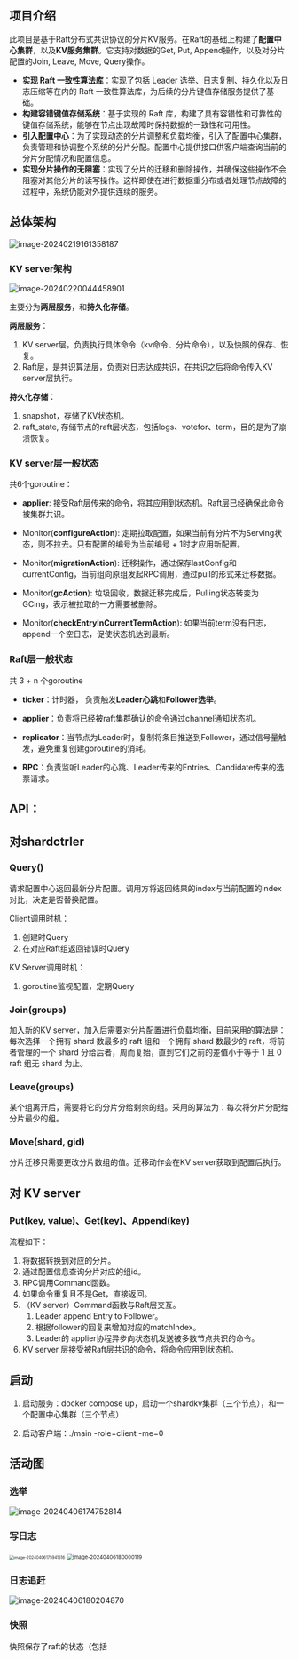 ## 项目介绍

此项目是基于Raft分布式共识协议的分片KV服务。在Raft的基础上构建了**配置中心集群**，以及**KV服务集群**。它支持对数据的Get, Put, Append操作，以及对分片配置的Join, Leave, Move, Query操作。

- **实现 Raft 一致性算法库**：实现了包括 Leader 选举、日志复制、持久化以及日志压缩等在内的 Raft 一致性算法库，为后续的分片键值存储服务提供了基础。
- **构建容错键值存储系统**：基于实现的 Raft 库，构建了具有容错性和可靠性的键值存储系统，能够在节点出现故障时保持数据的一致性和可用性。
- **引入配置中心**：为了实现动态的分片调整和负载均衡，引入了配置中心集群，负责管理和协调整个系统的分片分配。配置中心提供接口供客户端查询当前的分片分配情况和配置信息。
- **实现分片操作的无阻塞**：实现了分片的迁移和删除操作，并确保这些操作不会阻塞对其他分片的读写操作。这样即使在进行数据重分布或者处理节点故障的过程中，系统仍能对外提供连续的服务。



## 总体架构

![image-20240219161358187](https://raw.githubusercontent.com/hanzug/images/master/images/image-20240219161358187.png)



### KV server架构

![image-20240220044458901](https://raw.githubusercontent.com/hanzug/images/master/images/image-20240220044458901.png)

主要分为**两层服务**，和**持久化存储**。

**两层服务**：

1. KV server层，负责执行具体命令（kv命令、分片命令），以及快照的保存、恢复。
2. Raft层，是共识算法层，负责对日志达成共识，在共识之后将命令传入KV server层执行。

**持久化存储**：

1. snapshot，存储了KV状态机。
2. raft_state,  存储节点的raft层状态，包括logs、votefor、term，目的是为了崩溃恢复。



### KV server层一般状态

共6个goroutine：

- **applier**: 接受Raft层传来的命令，将其应用到状态机。Raft层已经确保此命令被集群共识。

- Monitor(**configureAction**): 定期拉取配置，如果当前有分片不为Serving状态，则不拉去。只有配置的编号为当前编号 + 1时才应用新配置。
- Monitor(**migrationAction**): 迁移操作，通过保存lastConfig和currentConfig，当前组向原组发起RPC调用，通过pull的形式来迁移数据。
- Monitor(**gcAction**): 垃圾回收，数据迁移完成后，Pulling状态转变为GCing，表示被拉取的一方需要被删除。
- Monitor(**checkEntryInCurrentTermAction**): 如果当前term没有日志，append一个空日志，促使状态机达到最新。



### Raft层一般状态

共 3 + n 个goroutine

- **ticker**：计时器， 负责触发**Leader心跳**和**Follower选举**。
- **applier**：负责将已经被raft集群确认的命令通过channel通知状态机。

- **replicator**：当节点为Leader时，复制将条目推送到Follower，通过信号量触发，避免重复创建goroutine的消耗。
- **RPC**：负责监听Leader的心跳、Leader传来的Entries、Candidate传来的选票请求。



## API：

## 对shardctrler

### Query()

请求配置中心返回最新分片配置。调用方将返回结果的index与当前配置的index对比，决定是否替换配置。

Client调用时机：

1. 创建时Query
2. 在对应Raft组返回错误时Query

KV Server调用时机：

1. goroutine监视配置，定期Query

### Join(groups)

加入新的KV server，加入后需要对分片配置进行负载均衡，目前采用的算法是：每次选择一个拥有 shard 数最多的 raft 组和一个拥有 shard 数最少的 raft，将前者管理的一个 shard 分给后者，周而复始，直到它们之前的差值小于等于 1 且 0 raft 组无 shard 为止。

### Leave(groups)

某个组离开后，需要将它的分片分给剩余的组。采用的算法为：每次将分片分配给分片最少的组。

### Move(shard, gid)

分片迁移只需要更改分片数组的值。迁移动作会在KV server获取到配置后执行。



## 对 KV server

### Put(key, value)、Get(key)、Append(key)

流程如下：

1. 将数据转换到对应的分片。
2. 通过配置信息查询分片对应的组id。
3. RPC调用Command函数。
4. 如果命令重复且不是Get，直接返回。
5. （KV server）Command函数与Raft层交互。
   1. Leader append Entry to Follower。
   2. 根据follower的回复来增加对应的matchIndex。
   3. Leader的 applier协程异步向状态机发送被多数节点共识的命令。
6. KV server 层接受被Raft层共识的命令，将命令应用到状态机。



## 启动

1. 启动服务：docker compose up，启动一个shardkv集群（三个节点），和一个配置中心集群（三个节点）

2. 启动客户端：./main -role=client -me=0



## 活动图

### 选举

![image-20240406174752814](https://raw.githubusercontent.com/hanzug/images/master/images/image-20240406174752814.png)

### 写日志

<img src="https://raw.githubusercontent.com/hanzug/images/master/images/image-20240406175941516.png" alt="image-20240406175941516" style="zoom:50%;" />



<img src="https://raw.githubusercontent.com/hanzug/images/master/images/image-20240406180000119.png" alt="image-20240406180000119" style="zoom: 67%;" />

### 日志追赶

![image-20240406180204870](https://raw.githubusercontent.com/hanzug/images/master/images/image-20240406180204870.png)

### 快照

快照保存了raft的状态（包括
